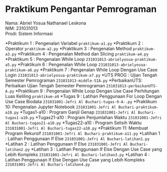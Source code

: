 # Praktikum Pengantar Pemrograman
<div> Nama: Abriel Yosua Nathanael Leskona </div>
<div> NIM: 231031013 </div>
<div> Prodi: Sistem Informasi </div>

*Praktikum 1 : Pengenalan Variabel `praktikum-a1.py`
*Praktikum 2 : Operator `praktikum-a2.py`
*Praktikum 3 : Pengenalan Method `praktikum-a3.py`
*Praktikum 4 : Pengenalan Method dan Slicing `praktikum-a4.py`
*Praktikum 5 : Pengenalan While Loop `231031013-abrielyosua-praktikum-a5.py`
*Praktikum 6 : Pengenalan While Loop `231031013-abrielyosua-praktikum-a6.py`
*Praktikum 7 : Pengenalan While Loop Dengan Use Case Login `231031013-abrielyosua-praktikum-a7.py`
*UTS PROG    : Ujian Tengah Semester Pemrograman `231031013-middle-SIA.py`
*PerbaikanUTS: Perbaikan Ujian Tengah Semester Pemrograman `231031013-perbaikanUTS-A.py`
*Praktikum 9 : Pengenalan While Loop Dengan Use Case Perhitungan Luas Keliling `praktikum-a9`
*Tugas 9     : Latihan Penggunaan For Loop Dengan Use Case Biodata `231031001-Jefri Al Buchari-tugas-9-A-.py`
*Praktikum 10: Pengenalan Jupyter Notebook `231031001-Jefri Al Buchari-praktikum-a10.py`
*Tugas1-a10  : Program Ganjil Genap `231031001-Jefri Al Buchari-tugas1-a10.py`
*Tugas21-a10 : Program Penjumlahan Waktu `231031001-Jefri Al Buchari-tugas21-a10.py`
*Tugas22-a10 : Program Selisih Waktu `231031001-Jefri Al Buchari-tugas22-a10.py`
*Praktikum 11: Membuat Program Rekursif `231031001-Jefri Al Buchari-praktikum-a11.py`
*Latihan 1   : Latihan Penggunaan If Else `231031001-Jefri Al Buchari-latihan1.py`
*Latihan 2   : Latihan Penggunaan If Else `231031001-Jefri Al Buchari-latihan2.py`
*Latihan 3   : Latihan Penggunaan If Else Dengan Use Case yang Lebih Kompleks `231031001-Jefri Al Buchari-latihan3.py`
*Latihan 4   : Latihan Penggunaan If Else Dengan Use Case yang Lebih Kompleks `231031001-Jefri Al Buchari-latihan4.py`
